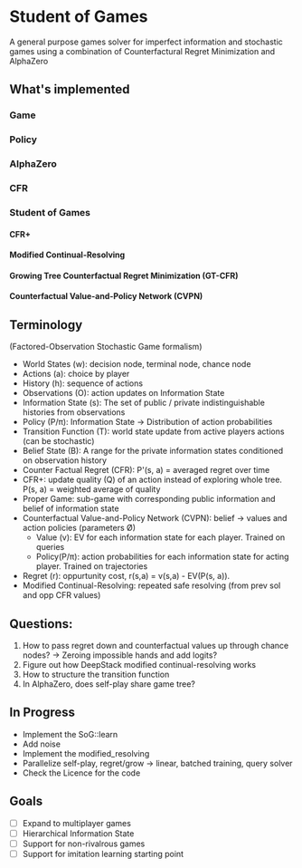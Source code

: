 # Student of Games
A general purpose games solver for imperfect information and stochastic games using a combination of Counterfactural Regret Minimization and AlphaZero

## What's implemented
### Game

### Policy

### AlphaZero

### CFR

### Student of Games
#### CFR+

#### Modified Continual-Resolving

#### Growing Tree Counterfactual Regret Minimization (GT-CFR)

#### Counterfactual Value-and-Policy Network (CVPN)


## Terminology 
(Factored-Observation Stochastic Game formalism)
- World States (w): decision node, terminal node, chance node
- Actions (a): choice by player
- History (h): sequence of actions
- Observations (O): action updates on Information State
- Information State (s): The set of public / private indistinguishable histories from observations
- Policy (P/π): Information State -> Distribution of action probabilities
- Transition Function (T): world state update from active players actions (can be stochastic)
- Belief State (B): A range for the private information states conditioned on observation history
- Counter Factual Regret (CFR): P'(s, a) = averaged regret over time
- CFR+: update quality (Q) of an action instead of exploring whole tree. P(s, a) = weighted average of quality
- Proper Game: sub-game with corresponding public information and belief of information state
- Counterfactual Value-and-Policy Network (CVPN): belief -> values and action policies (parameters Ø)
  - Value (v): EV for each information state for each player. Trained on queries
  - Policy(P/π): action probabilities for each information state for acting player. Trained on trajectories
- Regret (r): oppurtunity cost, r(s,a) = v(s,a) - EV(P(s, a)).
- Modified Continual-Resolving: repeated safe resolving (from prev sol and opp CFR values)

## Questions:
1. How to pass regret down and counterfactual values up through chance nodes? -> Zeroing impossible hands and add logits?
2. Figure out how DeepStack modified continual-resolving works
3. How to structure the transition function
4. In AlphaZero, does self-play share game tree?

## In Progress
- Implement the SoG::learn
- Add noise
- Implement the modified_resolving
- Parallelize self-play, regret/grow -> linear, batched training, query solver
- Check the Licence for the code

## Goals
- [ ] Expand to multiplayer games
- [ ] Hierarchical Information State
- [ ] Support for non-rivalrous games
- [ ] Support for imitation learning starting point